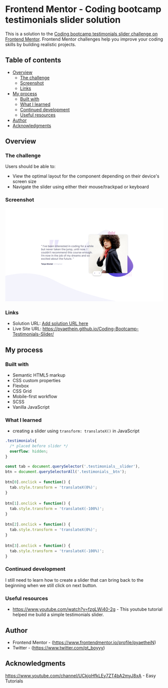 # Frontend Mentor - Coding bootcamp testimonials slider solution

This is a solution to the [Coding bootcamp testimonials slider challenge on Frontend Mentor](https://www.frontendmentor.io/challenges/coding-bootcamp-testimonials-slider-4FNyLA8JL). Frontend Mentor challenges help you improve your coding skills by building realistic projects. 

## Table of contents

- [Overview](#overview)
  - [The challenge](#the-challenge)
  - [Screenshot](#screenshot)
  - [Links](#links)
- [My process](#my-process)
  - [Built with](#built-with)
  - [What I learned](#what-i-learned)
  - [Continued development](#continued-development)
  - [Useful resources](#useful-resources)
- [Author](#author)
- [Acknowledgments](#acknowledgments)

## Overview

### The challenge

Users should be able to:

- View the optimal layout for the component depending on their device's screen size
- Navigate the slider using either their mouse/trackpad or keyboard

### Screenshot

![](screenshots/desktop-design.png)

### Links

- Solution URL: [Add solution URL here](https://your-solution-url.com)
- Live Site URL: https://pyaethein.github.io/Coding-Bootcamp-Testimonials-Slider/

## My process

### Built with

- Semantic HTML5 markup
- CSS custom properties
- Flexbox
- CSS Grid
- Mobile-first workflow
- SCSS
- Vanilla JavaScript

### What I learned

- creating a slider using `transform: translateX()` in JavaScript

```css
.testimonials{
  /* placed before slider */
  overflow: hidden; 
}
```
```js
const tab = document.querySelector('.testimonials__slider'),
btn = document.querySelectorAll('.testimonials__btn');

btn[0].onclick = function() {
  tab.style.transform = 'translateX(0%)';
}

btn[1].onclick = function() {
  tab.style.transform = 'translateX(-100%)';
}

btn[2].onclick = function() {
  tab.style.transform = 'translateX(0%)';
}

btn[3].onclick = function() {
  tab.style.transform = 'translateX(-100%)';
}
```

### Continued development

I still need to learn how to create a slider that can bring back to the beginning when we still click on next button.

### Useful resources

- https://www.youtube.com/watch?v=fzgLWi40-2g - This youtube tutorial helped me build a simple testimonials slider.

## Author

- Frontend Mentor - (https://www.frontendmentor.io/profile/pyaetheiN)
- Twitter - (https://www.twitter.com/pt_boyyy)

## Acknowledgments

https://www.youtube.com/channel/UCkjoHfkLEy7ZT4bA2myJ8xA - Easy Tutorials